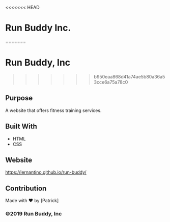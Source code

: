 <<<<<<< HEAD
# Run Buddy Inc.
=======
# Run Buddy, Inc
>>>>>>> b950eaa868d41a74ae5b80a36a53cce6a75a78c0

## Purpose
A website that offers fitness training services. 

## Built With
* HTML
* CSS

## Website
https://lernantino.github.io/run-buddy/

## Contribution
Made with ❤️ by [Patrick]

### ©️2019 Run Buddy, Inc 
